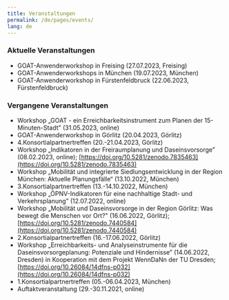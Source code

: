 ```yaml
---
title: Veranstaltungen
permalink: /de/pages/events/
lang: de
---
```

### Aktuelle Veranstaltungen 


- GOAT-Anwenderworkshop in Freising (27.07.2023, Freising)
- GOAT-Anwenderworkshops in München (19.07.2023, München)
- GOAT-Anwenderworkshop in Fürstenfeldbruck (22.06.2023, Fürstenfeldbruck)

### Vergangene Veranstaltungen 

- Workshop „GOAT - ein Erreichbarkeitsinstrument zum Planen der 15-Minuten-Stadt" (31.05.2023, online)
- GOAT-Anwenderworkshop in Görlitz (20.04.2023, Görlitz) 
- 4.Konsortialpartnertreffen (20.-21.04.2023, Görlitz) 
- Workshop „Indikatoren in der Freiraumplanung und Daseinsvorsorge” (08.02.2023, online); [https://doi.org/10.5281/zenodo.7835463](https://doi.org/10.5281/zenodo.7835463) 
- Workshop „Mobilität und integrierte Siedlungsentwicklung in der Region München: Aktuelle Planungsfälle“ (13.10.2022, München) 
- 3.Konsortialpartnertreffen (13.-14.10.2022, München) 
- Workshop „ÖPNV-Indikatoren für eine nachhaltige Stadt- und Verkehrsplanung” (12.07.2022, online) 
- Workshop „Mobilität und Daseinsvorsorge in der Region Görlitz: Was bewegt die Menschen vor Ort?" (16.06.2022, Görlitz); [https://doi.org/10.5281/zenodo.7440584](https://doi.org/10.5281/zenodo.7440584) 
- 2.Konsortialpartnertreffen (16.-17.06.2022, Görlitz) 
- Workshop „Erreichbarkeits- und Analyseinstrumente für die Daseinsvorsorgeplanung: Potenziale und Hindernisse” (14.06.2022, Dresden) in Kooperation mit dem Projekt WennDaNn der TU Dresden; [https://doi.org/10.26084/14dfns-p032](https://doi.org/10.26084/14dfns-p032)
- 1.Konsortialpartnertreffen (05.-06.04.2023, München) 
- Auftaktveranstaltung (29.-30.11.2021, online) 


